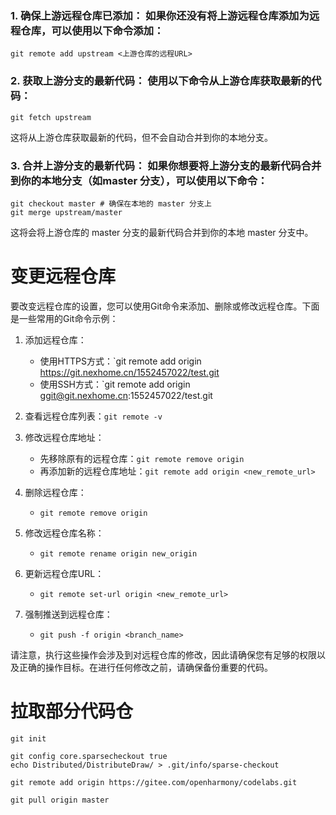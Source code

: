 ### 1. 确保上游远程仓库已添加： 如果你还没有将上游远程仓库添加为远程仓库，可以使用以下命令添加：
```
git remote add upstream <上游仓库的远程URL>
```
### 2. 获取上游分支的最新代码： 使用以下命令从上游仓库获取最新的代码：
```
git fetch upstream
```
这将从上游仓库获取最新的代码，但不会自动合并到你的本地分支。
### 3. 合并上游分支的最新代码： 如果你想要将上游分支的最新代码合并到你的本地分支（如master 分支），可以使用以下命令：
```
git checkout master # 确保在本地的 master 分支上 
git merge upstream/master
```
这将会将上游仓库的 master 分支的最新代码合并到你的本地 master 分支中。

# 变更远程仓库
要改变远程仓库的设置，您可以使用Git命令来添加、删除或修改远程仓库。下面是一些常用的Git命令示例：

1. 添加远程仓库：
    
    - 使用HTTPS方式：`git remote add origin https://git.nexhome.cn/1552457022/test.git
    - 使用SSH方式：`git remote add origin ggit@git.nexhome.cn:1552457022/test.git
2. 查看远程仓库列表：`git remote -v`
    
3. 修改远程仓库地址：
    
    - 先移除原有的远程仓库：`git remote remove origin`
    - 再添加新的远程仓库地址：`git remote add origin <new_remote_url>`
4. 删除远程仓库：
    
    - `git remote remove origin`
5. 修改远程仓库名称：
    
    - `git remote rename origin new_origin`
6. 更新远程仓库URL：
    
    - `git remote set-url origin <new_remote_url>`
7. 强制推送到远程仓库：
    
    - `git push -f origin <branch_name>`

请注意，执行这些操作会涉及到对远程仓库的修改，因此请确保您有足够的权限以及正确的操作目标。在进行任何修改之前，请确保备份重要的代码。

# 拉取部分代码仓
```
git init 

git config core.sparsecheckout true 
echo Distributed/DistributeDraw/ > .git/info/sparse-checkout

git remote add origin https://gitee.com/openharmony/codelabs.git

git pull origin master
```